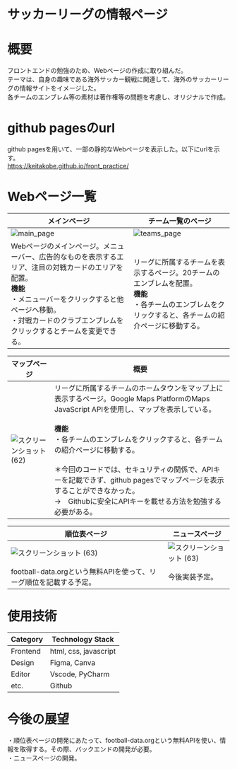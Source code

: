 # サッカーリーグの情報ページ

# 概要
フロントエンドの勉強のため、Webページの作成に取り組んだ。<br>テーマは、自身の趣味である海外サッカー観戦に関連して、海外のサッカーリーグの情報サイトをイメージした。<br>各チームのエンブレム等の素材は著作権等の問題を考慮し、オリジナルで作成。

# github pagesのurl
github pagesを用いて、一部の静的なWebページを表示した。以下にurlを示す。
<br> https://keitakobe.github.io/front_practice/
# Webページ一覧

| メインページ | チーム一覧のページ |
| ---- | ---- |
| ![main_page](https://github.com/keitaKobe/front_practice/assets/155284100/33bbdcbc-6dfa-4b63-98a8-a47dcba47193) | ![teams_page](https://github.com/keitaKobe/front_practice/assets/155284100/cec6d36e-72a1-4dcf-9a79-394b5098f49b) |
| Webページのメインページ。メニューバー、広告的なものを表示するエリア、注目の対戦カードのエリアを配置。<br>**機能**<br> ・メニューバーをクリックすると他ページへ移動。<br> ・対戦カードのクラブエンブレムをクリックするとチームを変更できる。 | リーグに所属するチームを表示するページ。20チームのエンブレムを配置。<br>**機能** <br> ・各チームのエンブレムをクリックすると、各チームの紹介ページに移動する。 |

| マップページ | 概要 |
| ---- | ---- |
| ![スクリーンショット (62)](https://github.com/keitaKobe/front_practice/assets/155284100/faf0f18d-c6c5-442c-b4cd-5bf8738f476e) | リーグに所属するチームのホームタウンをマップ上に表示するページ。Google Maps PlatformのMaps JavaScript APIを使用し、マップを表示している。<br><br>**機能** <br> ・各チームのエンブレムをクリックすると、各チームの紹介ページに移動する。<br><br>＊今回のコードでは、セキュリティの関係で、APIキーを記載できず、github pagesでマップページを表示することができなかった。<br>→　Githubに安全にAPIキーを載せる方法を勉強する必要がある。|

| 順位表ページ | ニュースページ |
| ---- | ---- |
| ![スクリーンショット (63)](https://github.com/keitaKobe/front_practice/assets/155284100/c8088824-265b-445d-bcec-860aa7ca63ee) | ![スクリーンショット (63)](https://github.com/keitaKobe/front_practice/assets/155284100/c8088824-265b-445d-bcec-860aa7ca63ee) |
| football-data.orgという無料APIを使って、リーグ順位を記載する予定。 | 今後実装予定。 |




# 使用技術
| Category	 | Technology Stack |
| ---- | ---- |
| Frontend | html, css, javascript |
| Design | Figma, Canva|
| Editor | Vscode, PyCharm|
|etc. | Github |


# 今後の展望
・順位表ページの開発にあたって、football-data.orgという無料APIを使い、情報を取得する。その際、バックエンドの開発が必要。
<br>・ニュースページの開発。
